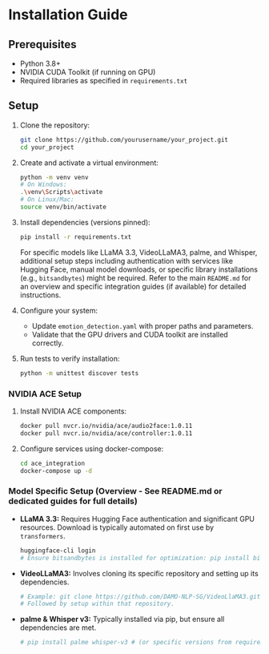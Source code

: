 # Installation Guide

## **Prerequisites**

- Python 3.8+
- NVIDIA CUDA Toolkit (if running on GPU)
- Required libraries as specified in `requirements.txt`

## **Setup**

1. Clone the repository:

   ```bash
   git clone https://github.com/yourusername/your_project.git
   cd your_project
   ```

2. Create and activate a virtual environment:

   ```bash
   python -m venv venv
   # On Windows:
   .\venv\Scripts\activate
   # On Linux/Mac:
   source venv/bin/activate
   ```

3. Install dependencies (versions pinned):

   ```bash
   pip install -r requirements.txt
   ```

   For specific models like LLaMA 3.3, VideoLLaMA3, palme, and Whisper, additional setup steps including authentication with services like Hugging Face, manual model downloads, or specific library installations (e.g., `bitsandbytes`) might be required. Refer to the main `README.md` for an overview and specific integration guides (if available) for detailed instructions.

4. Configure your system:

   - Update `emotion_detection.yaml` with proper paths and parameters.
   - Validate that the GPU drivers and CUDA toolkit are installed correctly.

5. Run tests to verify installation:

   ```bash
   python -m unittest discover tests
   ```

### NVIDIA ACE Setup

1. Install NVIDIA ACE components:

   ```bash
   docker pull nvcr.io/nvidia/ace/audio2face:1.0.11
   docker pull nvcr.io/nvidia/ace/controller:1.0.11
   ```

2. Configure services using docker-compose:
   ```bash
   cd ace_integration
   docker-compose up -d
   ```

### Model Specific Setup (Overview - See README.md or dedicated guides for full details)

-   **LLaMA 3.3:** Requires Hugging Face authentication and significant GPU resources. Download is typically automated on first use by `transformers`.
    ```bash
    huggingface-cli login 
    # Ensure bitsandbytes is installed for optimization: pip install bitsandbytes
    ```
-   **VideoLLaMA3:** Involves cloning its specific repository and setting up its dependencies.
    ```bash
    # Example: git clone https://github.com/DAMO-NLP-SG/VideoLlaMA3.git
    # Followed by setup within that repository.
    ```
-   **palme & Whisper v3:** Typically installed via pip, but ensure all dependencies are met.
    ```bash
    # pip install palme whisper-v3 # (or specific versions from requirements.txt)
    ```
